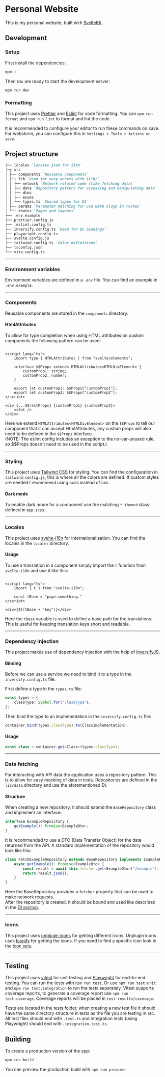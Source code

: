# Personal Website

This is my personal website, built with [SvelteKit](https://kit.svelte.dev/).

## Development

### Setup

First install the dependencies:

```bash
npm i
```

Then rou are ready to start the development server:

```bash
npm run dev
```

### Formatting

This project uses [Prettier](https://prettier.io/) and [Eslint](https://eslint.org/) for code formatting. You
can `npm run format` and `npm run lint` to format and lint the code.

It is recommended to configure your editor to run these commands on save.
For webstorm, you can configure this in `Settings > Tools > Actions on save`.

## Project structure

```markdown
├── locales `Locales json for i18n`  
│─┬ src  
│ ├── components `Reusable components`  
│ ├─┬ lib `Used for easy access with $lib/`  
│ │ ├── network `Network related code (like fetching data)`  
│ │ ├── data `Repository pattern for accessing and manipulating data`  
│ │ ├── dtos  
│ │ ├── enums  
│ │ └── types.ts `Shared types for DI`  
│ ├── params `Parameter matching for use with slugs in routes`  
│ └── routes `Pages and layouts`  
├── .env.example  
├── prettier.config.js  
├── .eslint.config.ts  
├── inversify.config.ts `Used for DI bindings`  
├── playwright.config.ts  
├── svelte.config.js  
├── tailwind.config.ts `Color definitions`  
├── tsconfig.json  
└── vite.config.ts
```

---

### Environment variables

Environment variables are defined in a `.env` file. You can find an example in `.env.example`.

---

### Components

Reusable components are stored in the `components` directory.

#### HtmlAttributes

To allow for type completion when using HTML attributes on custom components the following pattern can be used:

```sveltehtml

<script lang="ts">
	import type { HTMLAttributes } from "svelte/elements";

	interface $$Props extends HTMLAttributes<HTMLDivElement> {
		customProp1: string;
		customProp2: number;
	}

	export let customProp1: $$Props["customProp1"];
	export let customProp2: $$Props["customProp2"];
</script>

<div {...$$restProps} {customProp1} {customProp2}>
	<slot />
</div>
```

Here we extend `HTMLAttributes<HTMLDivElement>` on the `$$Props` to tell our component that it can accept
HtmlAttributes, any custom props will also need to be defined in the `$$Props` interface.  
(NOTE: The eslint config includes an exception to the no-var-unused rule, so $$Props doesn't need to be used in the
script.)

---

### Styling

This project uses [Tailwind CSS](https://tailwindcss.com/) for styling. You can find the configuration
in `tailwind.config.js`, this is where all the colors are defined. If custom styles are needed I recommend using scss
instead of css.

#### Dark mode

To enable dark mode for a component use the matching `*-themed` class defined in `app.scss`.

---

### Locales

This project uses [svelte-i18n](https://www.npmjs.com/package/svelte-i18n) for internationalization. You can find the
locales in the `locales` directory.

#### Usage

To use a translation in a component simply import the `t` function from `svelte-i18n` and use it like this:

```sveltehtml

<script lang="ts">
	import { t } from "svelte-i18n";

	const tBase = "page.something."
</script>

<div>{$t(tBase + "key")}</div>
```

Here the `tBase` variable is used to define a base path for the translations. This is useful for keeping translation
keys short and readable.

---

### Dependency injection

This project makes use of dependency injection with the help of [InversifyJS](https://www.npmjs.com/package/inversify).

#### Binding

Before we can use a service we need to bind it to a type in the `inversify.config.ts` file.

First define a type in the `types.ts` file:

```ts
const types = {
	classType: Symbol.for("ClassType"),
};
```

Then bind the type to an implementation in the `inversify.config.ts` file:

```ts
container.bind(types.classType).to(ClassImplementation);
```

#### Usage

```ts
const class = container.get<Class>(types.classType);
```

---

### Data fetching

For interacting with API data the application uses a repository pattern. This is to allow for easy mocking of data in
tests. Repositories are defined in the `lib/data` directory and use the aforementioned DI.

#### Structure

When creating a new repository, it should extend the `BaseRepository` class and implement an interface:

```ts
interface ExampleRepository {
	getExample(): Promise<ExampleDto>;
}
```

It is recommended to use a DTO (Data Transfer Object) for the data returned from the API. A standard implementation of
the repository would look like this:

```ts
class FetchExampleRepository extends BaseRepository implements ExampleRepository {
	async getExample(): Promise<ExampleDto> {
		const result = await this.fetcher.get<ExampleDto>("/example");
		return result.json();
	}
}
```

Here the BaseRepository provides a `fetcher` property that can be used to make network requests.  
After the repository is created, it should be bound and used like described in the [DI section](#dependency-injection).

---

### Icons

This project uses [unplugin icons](https://github.com/unplugin/unplugin-icons) for getting different icons. Unplugin
icons uses [Iconify](https://iconify.design/) for getting the icons. If you need to find a specific icon look in
the [icon sets](https://icon-sets.iconify.design/).

---

## Testing

This project uses [vitest](https://vitest.dev/) for unit testing and [Playwright](https://playwright.dev/) for
end-to-end testing. You can run the tests with `npm run test`, Or use `npm run test:unit` and `npm run test:integration`
to run the tests separately. Vitest supports coverage reports, to generate a coverage report
use `npm run test:coverage`. Coverage reports will be placed in `test-results/coverage`.

Tests are located in the tests folder, when creating a new test file it should have the same directory structure in
tests as the file you are testing in src. All test files should end with `.test.ts` and integration tests (using
Playwright) should end with `.integration.test.ts`.

## Building

To create a production version of the app:

```bash
npm run build
```

You can preview the production build with `npm run preview`.
